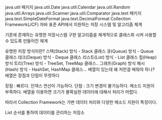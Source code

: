 java.util 패키지
java.util.Date
java.util.Calendar
java.util.Random
java.util.Arrays
java.util.Scanner
java.util.Comparator
java.text 패키지
java.text.SimpleDateFormat
java.text.DecimalFormat
Collection Framework(JCF)
자바 표준 API에서 지원하는 저장 시스템 및 알고리즘 체계

기존에 존재하는 유명한 저장시스템 구현 알고리즘을 체계적으로 클래스화 시켜 사용할 수 있도록 만들어진 체계

유명한 저장 방식이란?
스택(Stack) 방식 - Stack 클래스
큐(Queue) 방식 - Queue 클래스
데크(Deque) 방식 - Deque 클래스
리스트(List) 방식 - List 클래스
힙(Heap) 방식
트리(Tree) 방식 - TreeSet, TreeMap 클래스..
그래프(Graph) 방식
해시(Hash) 방식 - HashSet, HashMap 클래스...
배열이 있는데 왜 저런걸 배워야 하나?
배열은 장점과 단점이 뚜렷하다

장점 : 빠르다. 인덱스 연산이 가능하다.
단점 : 크기 변경이 불가능하다. 메소드 지원이 부족하다.
배열을 이용하면 크기가 불확실한 데이터에 대해서 처리가 어렵다.

따라서 Collection Framework는 가변 데이터 처리와 다양한 메소드 지원이 특징이다.

List
순서를 통하여 데이터를 관리하는 저장소

